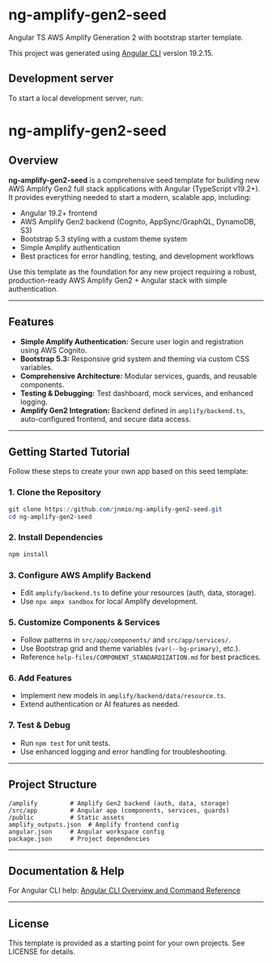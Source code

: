 # ng-amplify-gen2-seed

Angular TS AWS Amplify Generation 2 with bootstrap starter template.

This project was generated using [Angular CLI](https://github.com/angular/angular-cli) version 19.2.15.

## Development server

To start a local development server, run:


# ng-amplify-gen2-seed

## Overview


**ng-amplify-gen2-seed** is a comprehensive seed template for building new AWS Amplify Gen2 full stack applications with Angular (TypeScript v19.2+). It provides everything needed to start a modern, scalable app, including:

- Angular 19.2+ frontend
- AWS Amplify Gen2 backend (Cognito, AppSync/GraphQL, DynamoDB, S3)
- Bootstrap 5.3 styling with a custom theme system
- Simple Amplify authentication
- Best practices for error handling, testing, and development workflows


Use this template as the foundation for any new project requiring a robust, production-ready AWS Amplify Gen2 + Angular stack with simple authentication.

---


## Features

- **Simple Amplify Authentication:** Secure user login and registration using AWS Cognito.
- **Bootstrap 5.3:** Responsive grid system and theming via custom CSS variables.
- **Comprehensive Architecture:** Modular services, guards, and reusable components.
- **Testing & Debugging:** Test dashboard, mock services, and enhanced logging.
- **Amplify Gen2 Integration:** Backend defined in `amplify/backend.ts`, auto-configured frontend, and secure data access.

---

## Getting Started Tutorial

Follow these steps to create your own app based on this seed template:

### 1. Clone the Repository
```powershell
git clone https://github.com/jnmio/ng-amplify-gen2-seed.git
cd ng-amplify-gen2-seed
```

### 2. Install Dependencies
```powershell
npm install
```


### 3. Configure AWS Amplify Backend
- Edit `amplify/backend.ts` to define your resources (auth, data, storage).
- Use `npx ampx sandbox` for local Amplify development.


### 5. Customize Components & Services
- Follow patterns in `src/app/components/` and `src/app/services/`.
- Use Bootstrap grid and theme variables (`var(--bg-primary)`, etc.).
- Reference `help-files/COMPONENT_STANDARDIZATION.md` for best practices.


### 6. Add Features
- Implement new models in `amplify/backend/data/resource.ts`.
- Extend authentication or AI features as needed.


### 7. Test & Debug
- Run `npm test` for unit tests.
- Use enhanced logging and error handling for troubleshooting.

---

## Project Structure

```
/amplify         # Amplify Gen2 backend (auth, data, storage)
/src/app         # Angular app (components, services, guards)
/public          # Static assets
amplify_outputs.json  # Amplify frontend config
angular.json     # Angular workspace config
package.json     # Project dependencies
```

---

## Documentation & Help

For Angular CLI help: [Angular CLI Overview and Command Reference](https://angular.io/cli)

---

## License

This template is provided as a starting point for your own projects. See LICENSE for details.
